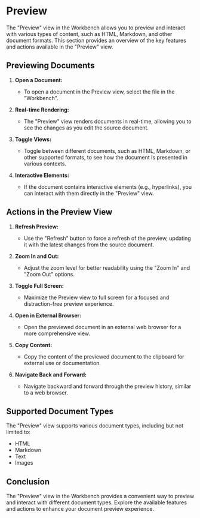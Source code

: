 # Preview

The "Preview" view in the Workbench allows you to preview and interact with various types of content, such as HTML, Markdown, and other document formats. This section provides an overview of the key features and actions available in the "Preview" view.

## Previewing Documents

1. **Open a Document:**
   - To open a document in the Preview view, select the file in the "Workbench".

2. **Real-time Rendering:**
   - The "Preview" view renders documents in real-time, allowing you to see the changes as you edit the source document.

3. **Toggle Views:**
   - Toggle between different documents, such as HTML, Markdown, or other supported formats, to see how the document is presented in various contexts.

4. **Interactive Elements:**
   - If the document contains interactive elements (e.g., hyperlinks), you can interact with them directly in the "Preview" view.

## Actions in the Preview View

1. **Refresh Preview:**
   - Use the "Refresh" button to force a refresh of the preview, updating it with the latest changes from the source document.

2. **Zoom In and Out:**
   - Adjust the zoom level for better readability using the "Zoom In" and "Zoom Out" options.

3. **Toggle Full Screen:**
   - Maximize the Preview view to full screen for a focused and distraction-free preview experience.

4. **Open in External Browser:**
   - Open the previewed document in an external web browser for a more comprehensive view.

5. **Copy Content:**
   - Copy the content of the previewed document to the clipboard for external use or documentation.

6. **Navigate Back and Forward:**
   - Navigate backward and forward through the preview history, similar to a web browser.

## Supported Document Types

The "Preview" view supports various document types, including but not limited to:

- HTML
- Markdown
- Text
- Images

## Conclusion

The "Preview" view in the Workbench provides a convenient way to preview and interact with different document types. Explore the available features and actions to enhance your document preview experience.
